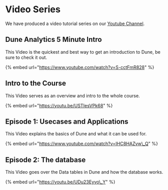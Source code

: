 # Video Series

We have produced a video tutorial series on our [Youtube Channel](https://www.youtube.com/channel/UCPrm9d2hLd_YxSExH7oRyAg).   


## Dune Analytics 5 Minute Intro

This Video is the quickest and best way to get an introduction to Dune, be sure to check it out.

{% embed url="https://www.youtube.com/watch?v=S-cctFmR828" %}

## Intro to the Course

This Video serves as an overview and intro to the whole course.

{% embed url="https://youtu.be/USTIesVPk68" %}

## Episode 1: Usecases and Applications

This Video explains the basics of Dune and what it can be used for.

{% embed url="https://www.youtube.com/watch?v=IHC8HAZvw\_Q" %}

## Episode 2: The database

This Video goes over the Data tables in Dune and how the database works.

{% embed url="https://youtu.be/UDu23Eyvo\_Y" %}



